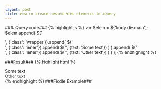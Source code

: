 ```yaml
---
layout: post
title: How to create nested HTML elements in JQuery
---
```


###JQuery code###
{% highlight js %}
var $elem = $('body div.main');
$elem.append(
            $('<div/>', {'class': 'wrapper'}).append(
                $('<div/>', {'class': 'inner'}).append(
                    $('<span/>', {text: 'Some text'})
                )
            ).append(
                $('<div/>', {'class': 'inner'}).append(
                    $('<span/>', {text: 'Other text'})
                )
            )
        );
{% endhighlight %}

###Result###
{% highlight html %}
<div class="main">
	<div class="wrapper">
		<div class="inner">
			<span>Some text</span>
		</div>
		<div class="inner">
			<span>Other text</span>
		</div>
	</div>
</div>
{% endhighlight %}
###Fiddle Example###
<script async src="//jsfiddle.net/amiya/9kggv7r7/4/embed/js,html,result/"></script>
